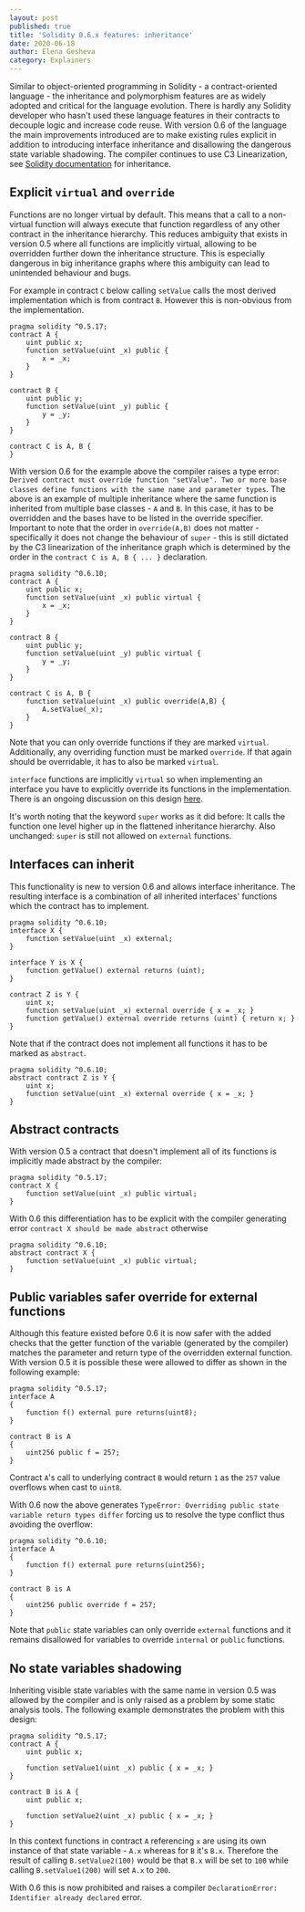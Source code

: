 ```yaml
---
layout: post
published: true
title: 'Solidity 0.6.x features: inheritance'
date: 2020-06-18
author: Elena Gesheva
category: Explainers
---
```


Similar to object-oriented programming in Solidity - a contract-oriented language - the inheritance and polymorphism features are as widely adopted and critical for the language evolution. There is hardly any Solidity developer who hasn't used these language features in their contracts to decouple logic and increase code reuse. With version 0.6 of the language the main improvements introduced are to make existing rules explicit in addition to introducing interface inheritance and disallowing the dangerous state variable shadowing. The compiler continues to use C3 Linearization, see [Solidity documentation](https://solidity.readthedocs.io/en/latest/contracts.html?#inheritance) for inheritance.

## Explicit `virtual` and `override`

Functions are no longer virtual by default. This means that a call to a non-virtual function will always execute that function regardless of any other contract in the inheritance hierarchy. This reduces ambiguity that exists in version 0.5 where all functions are implicitly virtual, allowing to be overridden further down the inheritance structure. This is especially dangerous in big inheritance graphs where this ambiguity can lead to unintended behaviour and bugs.

For example in contract `C` below calling `setValue` calls the most derived implementation which is from contract `B`. However this is non-obvious from the implementation.

```solidity
pragma solidity ^0.5.17;
contract A {
    uint public x;
    function setValue(uint _x) public {
        x = _x;
    }
}

contract B {
    uint public y;
    function setValue(uint _y) public {
        y = _y;
    }
}

contract C is A, B {
}
```

With version 0.6 for the example above the compiler raises a type error: `Derived contract must override function "setValue". Two or more base classes define functions with the same name and parameter types`. The above is an example of multiple inheritance where the same function is inherited from multiple base classes - `A` and `B`. In this case, it has to be overridden and the bases have to be listed in the override specifier. Important to note that the order in `override(A,B)` does not matter - specifically it does not change the behaviour of `super` - this is still dictated by the C3 linearization of the inheritance graph which is determined by the order in the `contract C is A, B { ... }` declaration.

```solidity
pragma solidity ^0.6.10;
contract A {
    uint public x;
    function setValue(uint _x) public virtual {
        x = _x;
    }
}

contract B {
    uint public y;
    function setValue(uint _y) public virtual {
        y = _y;
    }
}

contract C is A, B {
    function setValue(uint _x) public override(A,B) {
        A.setValue(_x);
    }
}
```

Note that you can only override functions if they are marked `virtual`. Additionally, any overriding function must be marked `override`. If that again should be overridable, it has to also be marked `virtual`.

`interface` functions are implicitly `virtual` so when implementing an interface you have to explicitly override its functions in the implementation. There is an ongoing discussion on this design [here](https://github.com/ethereum/solidity/issues/8281).

It's worth noting that the keyword `super` works as it did before: It calls the function one level higher up in the flattened inheritance hierarchy. Also unchanged: `super` is still not allowed on `external` functions.

## Interfaces can inherit

This functionality is new to version 0.6 and allows interface inheritance. The resulting interface is a combination of all inherited interfaces' functions which the contract has to implement.

```solidity
pragma solidity ^0.6.10;
interface X {
    function setValue(uint _x) external;
}

interface Y is X {
    function getValue() external returns (uint);
}

contract Z is Y {
    uint x;
    function setValue(uint _x) external override { x = _x; }
    function getValue() external override returns (uint) { return x; }
}
```

Note that if the contract does not implement all functions it has to be marked as `abstract`.

```solidity
pragma solidity ^0.6.10;
abstract contract Z is Y {
    uint x;
    function setValue(uint _x) external override { x = _x; }
}
```

## Abstract contracts

With version 0.5 a contract that doesn't implement all of its functions is implicitly made abstract by the compiler:

```solidity
pragma solidity ^0.5.17;
contract X {
    function setValue(uint _x) public virtual;
}
```

With 0.6 this differentiation has to be explicit with the compiler generating error `contract X should be made abstract` otherwise

```solidity
pragma solidity ^0.6.10;
abstract contract X {
    function setValue(uint _x) public virtual;
}
```

## Public variables safer override for external functions

Although this feature existed before 0.6 it is now safer with the added checks that the getter function of the variable (generated by the compiler) matches the parameter and return type of the overridden external function. With version 0.5 it is possible these were allowed to differ as shown in the following example:

```solidity
pragma solidity ^0.5.17;
interface A
{
    function f() external pure returns(uint8);
}

contract B is A
{
    uint256 public f = 257;
}
```

Contract `A`'s call to underlying contract `B` would return `1` as the `257` value overflows when cast to `uint8`.

With 0.6 now the above generates `TypeError: Overriding public state variable return types differ` forcing us to resolve the type conflict thus avoiding the overflow:

```solidity
pragma solidity ^0.6.10;
interface A
{
    function f() external pure returns(uint256);
}

contract B is A
{
    uint256 public override f = 257;
}
```

Note that `public` state variables can only override `external` functions and it remains disallowed for variables to override `internal` or `public` functions.

## No state variables shadowing

Inheriting visible state variables with the same name in version 0.5 was allowed by the compiler and is only raised as a problem by some static analysis tools. The following example demonstrates the problem with this design:

```solidity
pragma solidity ^0.5.17;
contract A {
    uint public x;

    function setValue1(uint _x) public { x = _x; }
}

contract B is A {
    uint public x;

    function setValue2(uint _x) public { x = _x; }
}
```

In this context functions in contract `A` referencing `x` are using its own instance of that state variable - `A.x` whereas for `B` it's `B.x`. Therefore the result of calling `B.setValue2(100)` would be that `B.x` will be set to `100` while calling `B.setValue1(200)` will set `A.x` to `200`.

With 0.6 this is now prohibited and raises a compiler `DeclarationError: Identifier already declared` error.
